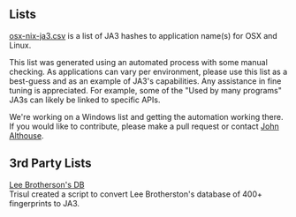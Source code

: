 ## Lists
[osx-nix-ja3.csv](https://raw.githubusercontent.com/salesforce/ja3/master/lists/osx-nix-ja3.csv) is a list of JA3 hashes to application name(s) for OSX and Linux.

This list was generated using an automated process with some manual checking. As applications can vary per environment, please use this list as a best-guess and as an example of JA3's capabilities. Any assistance in fine tuning is appreciated. For example, some of the "Used by many programs" JA3s can likely be linked to specific APIs.

We're working on a Windows list and getting the automation working there. If you would like to contribute, please make a pull request or contact [John Althouse](mailto:jalthouse@salesforce.com). 

## 3rd Party Lists

[Lee Brotherson's DB](https://github.com/trisulnsm/trisul-scripts/tree/master/lua/frontend_scripts/reassembly/ja3/prints)  
Trisul created a script to convert Lee Brotherston's database of 400+ fingerprints to JA3.
